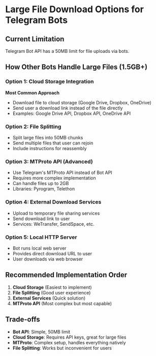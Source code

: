 # Large File Download Options for Telegram Bots

## Current Limitation
Telegram Bot API has a 50MB limit for file uploads via bots.

## How Other Bots Handle Large Files (1.5GB+)

### Option 1: Cloud Storage Integration
**Most Common Approach**
- Download file to cloud storage (Google Drive, Dropbox, OneDrive)
- Send user a download link instead of the file directly
- Examples: Google Drive API, Dropbox API, OneDrive API

### Option 2: File Splitting
- Split large files into 50MB chunks
- Send multiple files that user can rejoin
- Include instructions for reassembly

### Option 3: MTProto API (Advanced)
- Use Telegram's MTProto API instead of Bot API
- Requires more complex implementation
- Can handle files up to 2GB
- Libraries: Pyrogram, Telethon

### Option 4: External Download Services
- Upload to temporary file sharing services
- Send download link to user
- Services: WeTransfer, SendSpace, etc.

### Option 5: Local HTTP Server
- Bot runs local web server
- Provides direct download URL to user
- User downloads via web browser

## Recommended Implementation Order

1. **Cloud Storage** (Easiest to implement)
2. **File Splitting** (Good user experience)
3. **External Services** (Quick solution)
4. **MTProto API** (Most complex but most capable)

## Trade-offs

- **Bot API**: Simple, 50MB limit
- **Cloud Storage**: Requires API keys, great for large files
- **MTProto**: Complex setup, handles everything natively
- **File Splitting**: Works but inconvenient for users